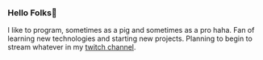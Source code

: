 ### Hello Folks👋

I like to program, sometimes as a pig and sometimes as a pro haha. Fan of learning new technologies and starting new projects.
Planning to begin to stream whatever in my [twitch channel](https://www.twitch.tv/marquinhoss09).

<!--
**Marcoo09/Marcoo09** is a ✨ _special_ ✨ repository because its `README.md` (this file) appears on your GitHub profile.

Here are some ideas to get you started:

- 🔭 I’m currently working on ...
- 🌱 I’m currently learning ...
- 👯 I’m looking to collaborate on ...
- 🤔 I’m looking for help with ...
- 💬 Ask me about ...
- 📫 How to reach me: ...
- 😄 Pronouns: ...
- ⚡ Fun fact: ...
-->
